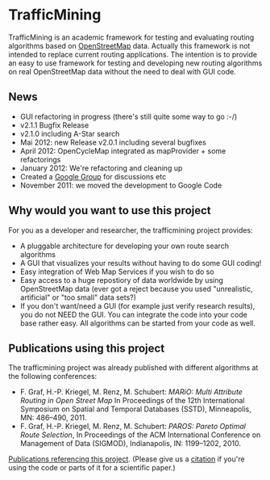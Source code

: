 # TrafficMining  #
TrafficMining is an academic framework for testing and evaluating routing algorithms based on [OpenStreetMap](http://www.openstreetmap.org) data. Actually this framework is not intended to replace current routing applications. The intention is to provide an easy to use framework for testing and developing new routing algorithms on real OpenStreetMap data without the need to deal with GUI code.

## News ##
  * GUI refactoring in progress (there's still quite some way to go :-/)
  * v2.1.1 Bugfix Release
  * v2.1.0 including A-Star search
  * Mai 2012: new Release v2.0.1 including several bugfixes
  * April 2012: OpenCycleMap integrated as mapProvider + some refactorings
  * January 2012: We're refactoring and cleaning up
  * Created a [Google Group](https://groups.google.com/group/trafficmining) for discussions etc
  * November 2011: we moved the development to Google Code

## Why would you want to use this project ##
For you as a developer and researcher, the trafficmining project provides:

  * A pluggable architecture for developing your own route search algorithms
  * A GUI that visualizes your results without having to do some GUI coding!
  * Easy integration of Web Map Services if you wish to do so
  * Easy access to a huge repostiory of data worldwide by using OpenStreetMap data (ever got a reject because you used "unrealistic, artificial" or "too small" data sets?)
  * If you don't want/need a GUI (for example just verify research results), you do not NEED the GUI. You can integrate the code into your code base rather easy. All algorithms can be started from your code as well.

## Publications using this project ##
The trafficmining project was already published with different algorithms at the following conferences:
  * F. Graf, H.-P. Kriegel, M. Renz, M. Schubert: _MARiO: Multi Attribute Routing in Open Street Map_ In Proceedings of the 12th International Symposium on Spatial and Temporal Databases (SSTD), Minneapolis, MN: 486–490, 2011.
  * F. Graf, H.-P. Kriegel, M. Renz, M. Schubert: _PAROS: Pareto Optimal Route Selection_, In Proceedings of the ACM International Conference on Management of Data (SIGMOD), Indianapolis, IN: 1199–1202, 2010.

[Publications referencing this project](http://scholar.google.de/scholar?cites=13540011056956782878&as_sdt=2005&sciodt=0,5&hl=de).
(Please give us a [citation](Citation.md) if you're using the code or parts of it for a scientific paper.)